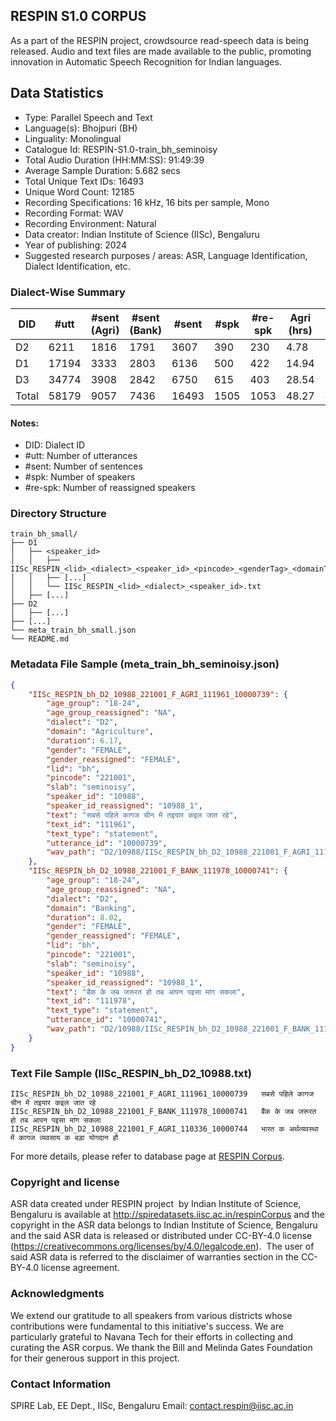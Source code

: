 ## RESPIN S1.0 CORPUS ##

As a part of the RESPIN project, crowdsource read-speech data is being released. Audio and text files
are made available to the public, promoting innovation in Automatic Speech Recognition for Indian languages.

## Data Statistics ##

- Type: Parallel Speech and Text
- Language(s): Bhojpuri (BH)
- Linguality: Monolingual
- Catalogue Id: RESPIN-S1.0-train_bh_seminoisy
- Total Audio Duration (HH:MM:SS): 91:49:39
- Average Sample Duration: 5.682 secs
- Total Unique Text IDs: 16493
- Unique Word Count: 12185
- Recording Specifications: 16 kHz, 16 bits per sample, Mono
- Recording Format: WAV
- Recording Environment: Natural
- Data creator: Indian Institute of Science (IISc), Bengaluru
- Year of publishing: 2024
- Suggested research purposes / areas: ASR, Language Identification, Dialect Identification, etc.

### Dialect-Wise Summary ###
| DID   | #utt | #sent (Agri) | #sent (Bank) | #sent | #spk | #re-spk | Agri (hrs) | Bank (hrs) | Total (hrs) |
|-------|------|--------------|--------------|-------|------|---------|------------|------------|-------------|
| D2 | 6211 | 1816 | 1791 | 3607 | 390 | 230 | 4.78 | 5.33 | 10.11 |
| D1 | 17194 | 3333 | 2803 | 6136 | 500 | 422 | 14.94 | 13.21 | 28.15 |
| D3 | 34774 | 3908 | 2842 | 6750 | 615 | 403 | 28.54 | 25.02 | 53.57 |
| Total | 58179 | 9057 | 7436 | 16493 | 1505 | 1053 | 48.27 | 43.56 | 91.83 |



#### Notes:
- DID: Dialect ID
- #utt: Number of utterances
- #sent: Number of sentences
- #spk: Number of speakers
- #re-spk: Number of reassigned speakers

### Directory Structure ###
```
train_bh_small/
├── D1
│   ├── <speaker_id>
│   │   ├── IISc_RESPIN_<lid>_<dialect>_<speaker_id>_<pincode>_<genderTag>_<domainTag>_<text_id>_<uttid>.wav
│   │   ├── [...]
│   │   └── IISc_RESPIN_<lid>_<dialect>_<speaker_id>.txt
│   ├── [...]
├── D2
│   ├── [...]
├── [...]
└── meta_train_bh_small.json
└── README.md
```

### Metadata File Sample (meta_train_bh_seminoisy.json) ###

```json
{
    "IISc_RESPIN_bh_D2_10988_221001_F_AGRI_111961_10000739": {
        "age_group": "18-24",
        "age_group_reassigned": "NA",
        "dialect": "D2",
        "domain": "Agriculture",
        "duration": 6.17,
        "gender": "FEMALE",
        "gender_reassigned": "FEMALE",
        "lid": "bh",
        "pincode": "221001",
        "slab": "seminoisy",
        "speaker_id": "10988",
        "speaker_id_reassigned": "10988_1",
        "text": "सबसे पहिले कागज चीन में तइयार कइल जात रहे",
        "text_id": "111961",
        "text_type": "statement",
        "utterance_id": "10000739",
        "wav_path": "D2/10988/IISc_RESPIN_bh_D2_10988_221001_F_AGRI_111961_10000739.wav"
    },
    "IISc_RESPIN_bh_D2_10988_221001_F_BANK_111978_10000741": {
        "age_group": "18-24",
        "age_group_reassigned": "NA",
        "dialect": "D2",
        "domain": "Banking",
        "duration": 8.02,
        "gender": "FEMALE",
        "gender_reassigned": "FEMALE",
        "lid": "bh",
        "pincode": "221001",
        "slab": "seminoisy",
        "speaker_id": "10988",
        "speaker_id_reassigned": "10988_1",
        "text": "बैंक के जब जरूरत हो तब आपन पइसा मांग सकला",
        "text_id": "111978",
        "text_type": "statement",
        "utterance_id": "10000741",
        "wav_path": "D2/10988/IISc_RESPIN_bh_D2_10988_221001_F_BANK_111978_10000741.wav"
    }
}
```

### Text File Sample (IISc_RESPIN_bh_D2_10988.txt) ###
```
IISc_RESPIN_bh_D2_10988_221001_F_AGRI_111961_10000739	सबसे पहिले कागज चीन में तइयार कइल जात रहे
IISc_RESPIN_bh_D2_10988_221001_F_BANK_111978_10000741	बैंक के जब जरूरत हो तब आपन पइसा मांग सकला
IISc_RESPIN_bh_D2_10988_221001_F_AGRI_110336_10000744	भारत क अर्थव्यवस्था में कागज व्यवसाय क बड़ा योगदान हौ
```

For more details, please refer to database page at [RESPIN Corpus](http://spiredatasets.iisc.ac.in/respinCorpus).

### Copyright and license ###

ASR data created under RESPIN project  by Indian Institute of Science, Bengaluru is available
at http://spiredatasets.iisc.ac.in/respinCorpus and the copyright in the ASR data belongs to
Indian Institute of Science, Bengaluru and the said ASR data is released or distributed under
CC-BY-4.0 license (https://creativecommons.org/licenses/by/4.0/legalcode.en).  The user of
said ASR data is referred to the disclaimer of warranties section in the CC-BY-4.0 license
agreement.


### Acknowledgments ###

We extend our gratitude to all speakers from various districts whose contributions were fundamental to this initiative's success.
We are particularly grateful to Navana Tech for their efforts in collecting and curating the ASR corpus.
We thank the Bill and Melinda Gates Foundation for their generous support in this project.

### Contact Information ###

SPIRE Lab, EE Dept., IISc, Bengaluru
Email: contact.respin@iisc.ac.in